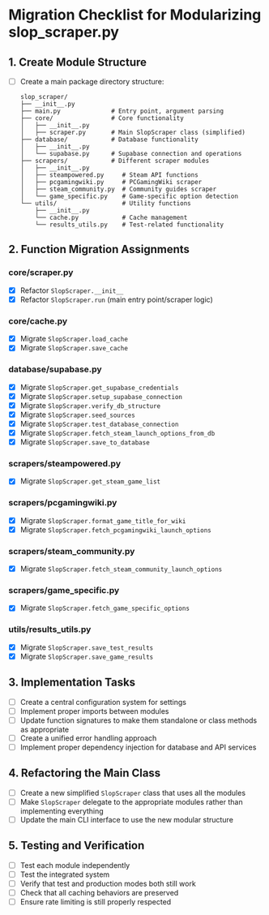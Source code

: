 # Migration Checklist for Modularizing slop_scraper.py

## 1. Create Module Structure

- [ ] Create a main package directory structure:
  ```
  slop_scraper/
  ├── __init__.py
  ├── main.py              # Entry point, argument parsing
  ├── core/                # Core functionality
  │   ├── __init__.py
  │   ├── scraper.py       # Main SlopScraper class (simplified)
  ├── database/            # Database functionality
  │   ├── __init__.py
  │   └── supabase.py      # Supabase connection and operations  
  ├── scrapers/            # Different scraper modules
  │   ├── __init__.py
  │   ├── steampowered.py     # Steam API functions
  │   ├── pcgamingwiki.py     # PCGamingWiki scraper
  │   ├── steam_community.py  # Community guides scraper
  │   └── game_specific.py    # Game-specific option detection
  └── utils/                  # Utility functions
      ├── __init__.py
      └── cache.py            # Cache management
      └── results_utils.py    # Test-related functionality
  ```

## 2. Function Migration Assignments

### core/scraper.py
- [X] Refactor `SlopScraper.__init__`
- [X] Refactor `SlopScraper.run` (main entry point/scraper logic)

### core/cache.py
- [X] Migrate `SlopScraper.load_cache`
- [X] Migrate `SlopScraper.save_cache`

### database/supabase.py
- [X] Migrate `SlopScraper.get_supabase_credentials`
- [X] Migrate `SlopScraper.setup_supabase_connection`
- [X] Migrate `SlopScraper.verify_db_structure`
- [X] Migrate `SlopScraper.seed_sources`
- [X] Migrate `SlopScraper.test_database_connection`
- [X] Migrate `SlopScraper.fetch_steam_launch_options_from_db`
- [X] Migrate `SlopScraper.save_to_database`

### scrapers/steampowered.py
- [X] Migrate `SlopScraper.get_steam_game_list`

### scrapers/pcgamingwiki.py
- [X] Migrate `SlopScraper.format_game_title_for_wiki`
- [X] Migrate `SlopScraper.fetch_pcgamingwiki_launch_options`

### scrapers/steam_community.py
- [X] Migrate `SlopScraper.fetch_steam_community_launch_options`

### scrapers/game_specific.py
- [X] Migrate `SlopScraper.fetch_game_specific_options`

### utils/results_utils.py
- [X] Migrate `SlopScraper.save_test_results`
- [X] Migrate `SlopScraper.save_game_results`

## 3. Implementation Tasks

- [ ] Create a central configuration system for settings
- [ ] Implement proper imports between modules
- [ ] Update function signatures to make them standalone or class methods as appropriate
- [ ] Create a unified error handling approach
- [ ] Implement proper dependency injection for database and API services

## 4. Refactoring the Main Class

- [ ] Create a new simplified `SlopScraper` class that uses all the modules
- [ ] Make `SlopScraper` delegate to the appropriate modules rather than implementing everything
- [ ] Update the main CLI interface to use the new modular structure

## 5. Testing and Verification

- [ ] Test each module independently
- [ ] Test the integrated system
- [ ] Verify that test and production modes both still work
- [ ] Check that all caching behaviors are preserved
- [ ] Ensure rate limiting is still properly respected
